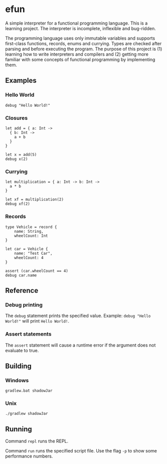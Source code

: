 # efun
A simple interpreter for a functional programming language.
This is a learning project. The interpreter is incomplete, inflexible and bug-ridden.

The programming language uses only immutable variables and supports first-class functions, records, enums and currying. Types are checked after parsing and before executing the program.
The purpose of this project is (1) learning how to write interpreters and compilers and (2) getting more familiar with some concepts of functional programming by implementing them.

## Examples

### Hello World

```
debug "Hello World!"
```

### Closures

```
let add = { a: Int ->
  { b: Int ->
    a + b
  }
}

let x = add(5)
debug x(2)
``` 

### Currying

```
let multiplication = { a: Int -> b: Int ->
  a * b
}

let xf = multiplication(2)
debug xf(2)
```

### Records

```
type Vehicle = record {
    name: String,
    wheelCount: Int
}

let car = Vehicle {
    name: "Test Car",
    wheelCount: 4
}

assert (car.wheelCount == 4)
debug car.name
```

## Reference

### Debug printing

The `debug` statement prints the specified value.
Example: `debug "Hello World!"` will print `Hello World!`.

### Assert statements

The `assert` statement will cause a runtime error if the argument does not evaluate to true.

## Building

### Windows

`gradlew.bat shadowJar`

### Unix

`./gradlew shadowJar`

## Running

Command `repl` runs the REPL.

Command `run` runs the specified script file.
Use the flag `-p` to show some performance numbers.
